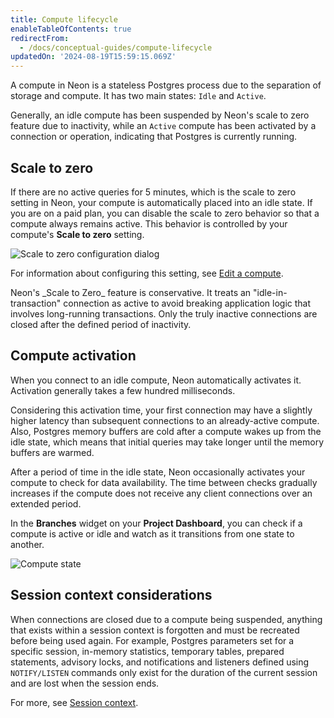 ```yaml
---
title: Compute lifecycle
enableTableOfContents: true
redirectFrom:
  - /docs/conceptual-guides/compute-lifecycle
updatedOn: '2024-08-19T15:59:15.069Z'
---
```


A compute in Neon is a stateless Postgres process due to the separation of storage and compute. It has two main states: `Idle` and `Active`.

Generally, an idle compute has been suspended by Neon's scale to zero feature due to inactivity, while an `Active` compute has been activated by a connection or operation, indicating that Postgres is currently running.

## Scale to zero

If there are no active queries for 5 minutes, which is the scale to zero setting in Neon, your compute is automatically placed into an idle state. If you are on a paid plan, you can disable the scale to zero behavior so that a compute always remains active. This behavior is controlled by your compute's **Scale to zero** setting.

![Scale to zero configuration dialog](/docs/introduction/autosuspend_config.png)

For information about configuring this setting, see [Edit a compute](/docs/manage/endpoints#edit-a-compute).

<Admonition type="note">
Neon's _Scale to Zero_ feature is conservative. It treats an "idle-in-transaction" connection as active to avoid breaking application logic that involves long-running transactions. Only the truly inactive connections are closed after the defined period of inactivity.
</Admonition>

## Compute activation

When you connect to an idle compute, Neon automatically activates it. Activation generally takes a few hundred milliseconds.

Considering this activation time, your first connection may have a slightly higher latency than subsequent connections to an already-active compute. Also, Postgres memory buffers are cold after a compute wakes up from the idle state, which means that initial queries may take longer until the memory buffers are warmed.

After a period of time in the idle state, Neon occasionally activates your compute to check for data availability. The time between checks gradually increases if the compute does not receive any client connections over an extended period.

In the **Branches** widget on your **Project Dashboard**, you can check if a compute is active or idle and watch as it transitions from one state to another.

![Compute state](/docs/introduction/compute_state.png)

## Session context considerations

When connections are closed due to a compute being suspended, anything that exists within a session context is forgotten and must be recreated before being used again. For example, Postgres parameters set for a specific session, in-memory statistics, temporary tables, prepared statements, advisory locks, and notifications and listeners defined using `NOTIFY/LISTEN` commands only exist for the duration of the current session and are lost when the session ends.

For more, see [Session context](/docs/reference/compatibility#session-context).
